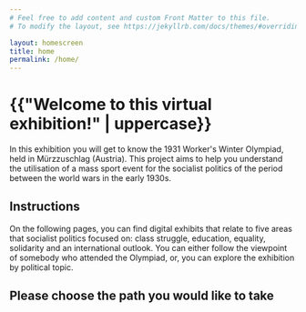 ```yaml
---
# Feel free to add content and custom Front Matter to this file.
# To modify the layout, see https://jekyllrb.com/docs/themes/#overriding-theme-defaults

layout: homescreen
title: home
permalink: /home/
---
```

<div class="home-content" class="mx-auto">
    <h1 class="start-heading">{{"Welcome to this virtual exhibition!" | uppercase}}</h1>
    <p class="intro-text">In this exhibition you will get to know the 1931 Worker's Winter Olympiad, held in Mürzzuschlag (Austria). This project aims to help you understand the utilisation of a mass sport event for the socialist politics of the period between the world wars in the early 1930s.</p>
    <h2 class="homeh2">Instructions</h2>
    <p class="intro-text">On the following pages, you can find digital exhibits that relate to five areas that socialist politics focused on: class struggle, education, equality, solidarity and an international outlook. You can either follow the viewpoint of somebody who attended the Olympiad, or, you can explore the exhibition by political topic.</p>
</div>
<!--<img src="../media/IMG_20210624_115503.jpg" class="img-fluid">-->
<div class="choose-path">
    <h2 class="homeh2">Please choose the path you would like to take</h2>
</div>